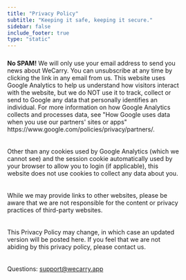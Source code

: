 ```yaml
---
title: "Privacy Policy"
subtitle: "Keeping it safe, keeping it secure."
sidebar: false 
include_footer: true
type: "static"
---
```

<p style="padding: 10px 100px 10px 0px;">  
<strong>No SPAM!</strong> We will only use your email address to send you news about WeCarry. You can unsubscribe at any 
time by clicking the link in any email from us.
This website uses Google Analytics to help us understand how visitors interact with the website, but we do 
NOT use it to track, collect or send to Google any data that personally identifies an individual. For more information on how Google Analytics collects and processes data, see "How Google uses data when you use our partners' sites or apps" https://www.google.com/policies/privacy/partners/.
</p>

<p style="padding: 10px 100px 10px 0px;">
Other than any cookies used by Google Analytics (which we cannot see) and the session cookie automatically used by your browser to allow you to login (if applicable), this website does not use cookies to collect any data about you.
</p>

<p style="padding: 10px 100px 10px 0px;">
While we may provide links to other websites, please be aware that we are not responsible for the content or privacy practices of third-party websites.
</p>

<p style="padding: 10px 100px 10px 0px;">
This Privacy Policy may change, in which case an updated version will be posted here. If you feel that we are not abiding by this privacy policy, please contact us.
</p>

<p style="padding: 10px 100px 10px 0px;">
Questions: <a href="mailto:support@wecarry.app">support@wecarry.app</a>
</p>
